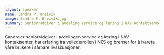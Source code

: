 ```yaml
---
layout: speaker
name: Sandra P. Breivik
image: Sandra P. Breivik.jpg
summary: Seniorrådgiver i avdeling service og læring i NAV Kontaktsenter
---
```

Sandra er seniorrådgiver i avdelingen service og læring i NAV kontaktsenter, har erfaring fra veilederrollen i NKS og brenner for å ivareta våre brukere i sårbare livssituasjoner.
